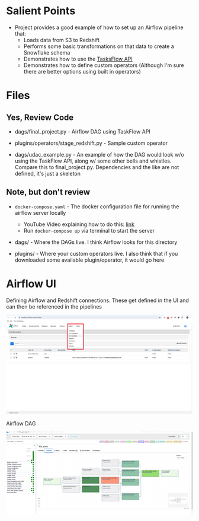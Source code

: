 # Salient Points

* Project provides a good example of how to set up an Airflow pipeline that: 
    * Loads data from S3 to Redshift
    * Performs some basic transformations on that data to create a Snowflake schema
    * Demonstrates how to use the [TasksFlow API](https://airflow.apache.org/docs/apache-airflow/stable/tutorial/taskflow.html)
    * Demonstrates how to define custom operators (Although I'm sure there are better options using built in 
    operators)

# Files

## Yes, Review Code
* dags/final_project.py - Airflow DAG using TaskFlow API

* plugins/operators/stage_redshift.py - Sample custom operator

* dags/udac_example.py - An example of how the DAG would look w/o using the TaskFlow API, along w/ some other
bells and whistles. Compare this to final_project.py. Dependencies and the like are not defined, it's just a skeleton


## Note, but don't review

* `docker-compose.yaml` - The docker configuration file for running the airflow server locally
    * YouTube Video explaining how to do this: [link](https://www.youtube.com/watch?v=aTaytcxy2Ck)
    * Run `docker-compose up` via terminal to start the server

* dags/ - Where the DAGs live. I think Airflow looks for this directory
* plugins/ - Where your custom operators live. I also think that if you downloaded some available plugin/operator, it 
would go here

# Airflow UI

Defining Airflow and Redshift connections. These get defined in the UI and can then be referenced in the pipelines

![alt text](<images/CleanShot 2024-07-02 at 14.39.04.png>)

Airflow DAG

![alt text](<images/CleanShot 2024-07-02 at 20.59.59.png>)